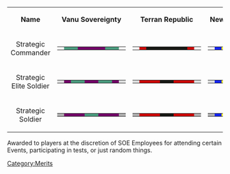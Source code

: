 <table>
<tbody>
<tr class="odd">
<td style="text-align: center;"><p><b>Name</b></p></td>
<td style="text-align: center;"><p><b>Vanu Sovereignty</b></p></td>
<td style="text-align: center;"><p><b>Terran Republic</b></p></td>
<td style="text-align: center;"><p><b>New Conglomerate</b></p></td>
</tr>
<tr class="even">
<td style="text-align: center;"><p>Strategic Commander</p></td>
<td style="text-align: center;"><table class="bigmerit">
<tr>
<td bgcolor="#fefefe">
</td>
<td bgcolor="#4a9b7e">
</td>
<td bgcolor="#4a9b7e">
</td>
<td bgcolor="#720068">
</td>
<td bgcolor="#720068">
</td>
<td bgcolor="#720068">
</td>
<td bgcolor="#720068">
</td>
<td bgcolor="#4a9b7e">
</td>
<td bgcolor="#4a9b7e">
</td>
<td bgcolor="#fefefe">
</td>
</tr>
</table></td>
<td style="text-align: center;"><table class="bigmerit">
<tr>
<td bgcolor="#fefefe">
</td>
<td bgcolor="#cb0806">
</td>
<td bgcolor="#171814">
</td>
<td bgcolor="#171814">
</td>
<td bgcolor="#171814">
</td>
<td bgcolor="#171814">
</td>
<td bgcolor="#171814">
</td>
<td bgcolor="#171814">
</td>
<td bgcolor="#cb0806">
</td>
<td bgcolor="#fefefe">
</td>
</tr>
</table></td>
<td style="text-align: center;"><table class="bigmerit">
<tr>
<td bgcolor="#fefefe">
</td>
<td bgcolor="#1525f0">
</td>
<td bgcolor="#fded0e">
</td>
<td bgcolor="#fded0e">
</td>
<td bgcolor="#fded0e">
</td>
<td bgcolor="#fded0e">
</td>
<td bgcolor="#fded0e">
</td>
<td bgcolor="#fded0e">
</td>
<td bgcolor="#1525f0">
</td>
<td bgcolor="#fefefe">
</td>
</tr>
</table></td>
</tr>
<tr class="odd">
<td style="text-align: center;"><p>Strategic Elite Soldier</p></td>
<td style="text-align: center;"><table class="bigmerit">
<tr>
<td bgcolor="#dedfdf">
</td>
<td bgcolor="#720068">
</td>
<td bgcolor="#4a9b7e">
</td>
<td bgcolor="#4a9b7e">
</td>
<td bgcolor="#720068">
</td>
<td bgcolor="#720068">
</td>
<td bgcolor="#4a9b7e">
</td>
<td bgcolor="#4a9b7e">
</td>
<td bgcolor="#720068">
</td>
<td bgcolor="#dedfdf">
</td>
</tr>
</table></td>
<td style="text-align: center;"><table class="bigmerit">
<tr>
<td bgcolor="#dedfdf">
</td>
<td bgcolor="#cb0806">
</td>
<td bgcolor="#cb0806">
</td>
<td bgcolor="#cb0806">
</td>
<td bgcolor="#171814">
</td>
<td bgcolor="#171814">
</td>
<td bgcolor="#cb0806">
</td>
<td bgcolor="#cb0806">
</td>
<td bgcolor="#cb0806">
</td>
<td bgcolor="#dedfdf">
</td>
</tr>
</table></td>
<td style="text-align: center;"><table class="bigmerit">
<tr>
<td bgcolor="#dedfdf">
</td>
<td bgcolor="#1525f0">
</td>
<td bgcolor="#fded0e">
</td>
<td bgcolor="#fded0e">
</td>
<td bgcolor="#1525f0">
</td>
<td bgcolor="#1525f0">
</td>
<td bgcolor="#fded0e">
</td>
<td bgcolor="#fded0e">
</td>
<td bgcolor="#1525f0">
</td>
<td bgcolor="#dedfdf">
</td>
</tr>
</table></td>
</tr>
<tr class="even">
<td style="text-align: center;"><p>Strategic Soldier</p></td>
<td style="text-align: center;"><table class="bigmerit">
<td bgcolor="#afafaf">
</td>
<td bgcolor="#720068">
</td>
<td bgcolor="#720068">
</td>
<td bgcolor="#720068">
</td>
<td bgcolor="#4a9b7e">
</td>
<td bgcolor="#4a9b7e">
</td>
<td bgcolor="#720068">
</td>
<td bgcolor="#720068">
</td>
<td bgcolor="#720068">
</td>
<td bgcolor="#afafaf">
</td>
</table></td>
<td style="text-align: center;"><table class="bigmerit">
<td bgcolor="#afafaf">
</td>
<td bgcolor="#cb0806">
</td>
<td bgcolor="#cb0806">
</td>
<td bgcolor="#cb0806">
</td>
<td bgcolor="#171814">
</td>
<td bgcolor="#171814">
</td>
<td bgcolor="#cb0806">
</td>
<td bgcolor="#cb0806">
</td>
<td bgcolor="#cb0806">
</td>
<td bgcolor="#afafaf">
</td>
</table></td>
<td style="text-align: center;"><table class="bigmerit">
<td bgcolor="#afafaf">
</td>
<td bgcolor="#1525f0">
</td>
<td bgcolor="#fded0e">
</td>
<td bgcolor="#fded0e">
</td>
<td bgcolor="#1525f0">
</td>
<td bgcolor="#1525f0">
</td>
<td bgcolor="#fded0e">
</td>
<td bgcolor="#fded0e">
</td>
<td bgcolor="#1525f0">
</td>
<td bgcolor="#afafaf">
</td>
</table></td>
</tr>
</tbody>
</table>

Awarded to players at the discretion of SOE Employees for attending
certain Events, participating in tests, or just random things.

[Category:Merits](Category:Merits.md "wikilink")
